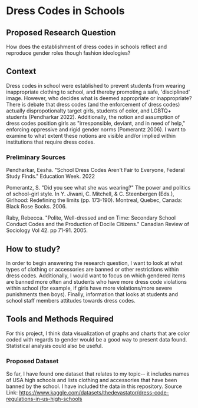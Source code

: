 # Dress Codes in Schools
## Proposed Research Question
How does the establishment of dress codes in schools reflect and reproduce gender roles though fashion ideologies?

## Context
Dress codes in school were established to prevent students from wearing inappropriate clothing to school, and thereby promoting a safe, 'disciplined' image. However, who decides what is deemed appropriate or inappropriate? There is debate that dress codes (and the enforcement of dress codes) actually dispropotionalty target girls, students of color, and LGBTQ+ students (Pendharkar 2022). Additionally, the notion and assumption of dress codes position girls as "irresponsible, deviant, and in need of help," enforcing oppressive and rigid gender norms (Pomerantz 2006). I want to examine to what extent these notions are visible and/or implied within institutions that require dress codes. 

### Preliminary Sources
Pendharkar, Eesha. "School Dress Codes Aren't Fair to Everyone, Federal Study Finds." Education Week. 2022

Pomerantz, S. "Did you see what she was wearing?" The power and politics of school-girl style. In Y. Jiwani, C. Mitchell, & C. Steenbergen (Eds.), Girlhood: Redefining the limits (pp. 173-190). Montreal, Quebec, Canada: Black Rose Books. 2006.

Raby, Rebecca. "Polite, Well-dressed and on Time: Secondary School Conduct Codes and the Production of Docile Citizens." Canadian Review of Sociology Vol 42. pp 71-91. 2005. 

## How to study? 
In order to begin answering the research question, I want to look at what types of clothing or accessories are banned or other restrictions within dress codes. Additionally, I would want to focus on which gendered items are banned more often and students who have more dress code violations within school (for example, if girls have more violations/more severe punishments then boys). Finally, information that looks at students and school staff members attitudes towards dress codes.

## Tools and Methods Required
For this project, I think data visualization of graphs and charts that are color coded with regards to gender would be a good way to present data found. Statistical analysis could also be useful. 

### Proposed Dataset 
So far, I have found one dataset that relates to my topic-- it includes names of USA high schools and lists clothing and accessories that have been banned by the school. I have included the data in this repository. Source Link: https://www.kaggle.com/datasets/thedevastator/dress-code-regulations-in-us-high-schools 
